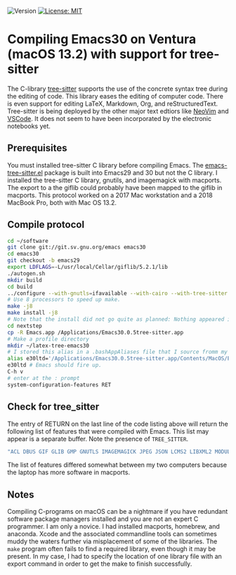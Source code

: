![Version](https://img.shields.io/static/v1?label=emacs30macos13treesitter&message=0.1&color=brightcolor)
[![License: MIT](https://img.shields.io/badge/License-MIT-blue.svg)](https://opensource.org/licenses/MIT)

# Compiling Emacs30 on Ventura (macOS 13.2) with support for tree-sitter

The C-library [tree-sitter](https://tree-sitter.github.io/tree-sitter/) supports the use of the concrete syntax tree during the editing of code.
This library eases the editing of computer code.
There is even support for editing LaTeX, Markdown, Org, and reStructuredText.
Tree-sitter is being deployed by the other major text edtiors like [NeoVim](https://github.com/nvim-treesitter/nvim-treesitter) and [VSCode](https://github.com/georgewfraser/vscode-tree-sitter).
It does not seem to have been incorporated by the electronic notebooks yet.


## Prerequisites
You must installed tree-sitter C library before compiling Emacs.
The [emacs-tree-sitter.el](https://github.com/emacs-tree-sitter/elisp-tree-sitter) package is built into Emacs29 and 30 but not the C library.
I installed the tree-sitter C library, gnutils, and imagemagick with macports.
The export to a the giflib could probably have been mapped to the giflib in macports.
This protocol worked on a 2017 Mac workstation and a 2018 MacBook Pro, both with Mac OS 13.2.

## Compile protocol

```bash
cd ~/software
git clone git://git.sv.gnu.org/emacs emacs30
cd emacs30
git checkout -b emacs29
export LDFLAGS=-L/usr/local/Cellar/giflib/5.2.1/lib
./autogen.sh
mkdir build
cd build
../configure --with-gnutls=ifavailable --with-cairo --with-tree-sitter --with-imagemagick --program-suffix=30 --prefix=/Users/blaine/bin
# Use 8 processors to speed up make.
make -j8
make install -j8
# Note that the install did not go quite as planned: Nothing appeared in ~/bin. I resolved the problem by the next steps.
cd nextstep
cp -R Emacs.app /Applications/Emacs30.0.5tree-sitter.app
# Make a profile directory
mkdir ~/latex-tree-emacs30
# I stored this alias in a .bashAppAliases file that I source fromm my .zshrc file.
alias e30ltd='/Applications/Emacs30.0.5tree-sitter.app/Contents/MacOS/Emacs --init-directory ~/latex-tree-emacs30 --debug-init'
e30ltd # Emacs should fire up.
C-h v
# enter at the : prompt
system-configuration-features RET
```

## Check for tree_sitter

The entry of RETURN on the last line of the code listing above will return the following list of features that were compiled with Emacs.
This list may appear is a separate buffer.
Note the presence of `TREE_SITTER`.

```bash
"ACL DBUS GIF GLIB GMP GNUTLS IMAGEMAGICK JPEG JSON LCMS2 LIBXML2 MODULES NOTIFY KQUEUE NS PDUMPER PNG RSVG SQLITE3 THREADS TIFF TOOLKIT_SCROLL_BARS TREE_SITTER WEBP XIM ZLIB"
```
The list of features differed somewhat between my two computers because the laptop has more software in macports.

## Notes

Compiling C-programs on macOS can be a nightmare if you have redundant software package managers installed and you are not an expert C programmer.
I am only a novice.
I had installed macports, homebrew, and anaconda.
Xcode and the associated commandline tools can sometimes muddy the waters further via misplacement of some of the libraries. 
The `make` program often fails to find a required library, even though it may be present.
In my case, I had to specify the location of one library file with an export command in order to get the make to finish successfully.
